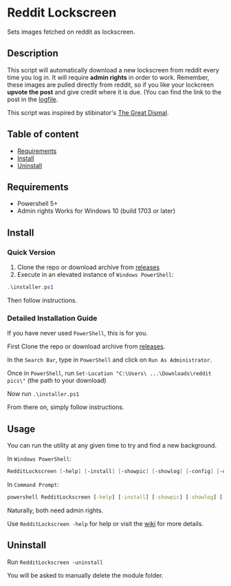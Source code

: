 # Reddit Lockscreen

Sets images fetched on reddit as lockscreen.

## Description

This script will automatically download a new lockscreen from reddit every time you log in.
It will require **admin rights** in order to work.
Remember, these images are pulled directly from reddit, so if you like your lockcreen **upvote the post** and give credit where it is due.
(You can find the link to the post in the [logfile](####`-showlog`).

This script was inspired by stibinator's [The Great Dismal](https://github.com/stibinator/GreatDismal).

## Table of content

* [Requirements](#Requirements)
* [Install](#Install)
* [Uninstall](#Uninstall)

## Requirements

* Powershell 5+
* Admin rights
Works for Windows 10 (build 1703 or later)

## Install

### Quick Version

1. Clone the repo or download archive from [releases](https://github.com/Garfield1002/redditPic/releases)
2. Execute in an elevated instance of `Windows PowerShell`:

```powershell
.\installer.ps1
```

Then follow instructions.

### Detailed Installation Guide

If you have never used `PowerShell`, this is for you.

First Clone the repo or download archive from [releases](https://github.com/Garfield1002/redditPic/releases).

In the `Search Bar`, type in `PowerShell` and click on `Run As Administrator`.

Once in `PowerShell`, run `Set-Location "C:\Users\ ...\Downloads\reddit pics\"` (the path to your download)

Now run `.\installer.ps1`

From there on, simply follow instructions.

## Usage

You can run the utility at any given time to try and find a new background.

In `Windows PowerShell`:

```powershell
RedditLockscreen [-help] [-install] [-showpic] [-showlog] [-config] [-uninstall] [[-subreddit] [-sort] [-nsfw]]
```

In `Command Prompt`:

```bat
powershell RedditLockscreen [-help] [-install] [-showpic] [-showlog] [-config] [-list] [-add] [-remove] [-uninstall] [[-subreddit] [-sort] [-nsfw]]
```

Naturally, both need admin rights.

Use `RedditLockscreen -help` for help or visit the [wiki](https://github.com/Garfield1002/redditPic/wiki/RedditLockscreen) for more details.

## Uninstall

Run `RedditLockscreen -uninstall`

You will be asked to manually delete the module folder.
